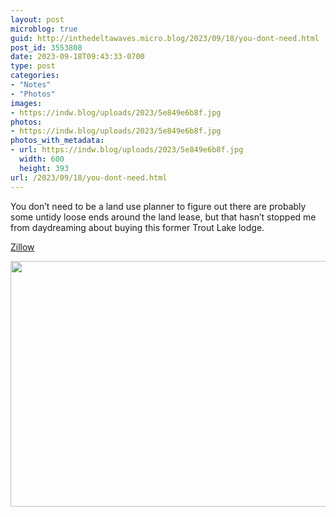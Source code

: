 ```yaml
---
layout: post
microblog: true
guid: http://inthedeltawaves.micro.blog/2023/09/18/you-dont-need.html
post_id: 3553808
date: 2023-09-18T09:43:33-0700
type: post
categories:
- "Notes"
- "Photos"
images:
- https://indw.blog/uploads/2023/5e849e6b8f.jpg
photos:
- https://indw.blog/uploads/2023/5e849e6b8f.jpg
photos_with_metadata:
- url: https://indw.blog/uploads/2023/5e849e6b8f.jpg
  width: 600
  height: 393
url: /2023/09/18/you-dont-need.html
---
```

You don’t need to be a land use planner to figure out there are probably some untidy loose ends around the land lease, but that hasn’t stopped me from daydreaming about buying this former Trout Lake lodge. 

[Zillow](https://www.zillow.com/homedetails/277-Trout-Creek-Rd-Trout-Lake-WA-98650/2057005846_zpid/?utm_campaign=iosappmessage&utm_medium=referral&utm_source=txtshare)

<img src="uploads/2023/5e849e6b8f.jpg" width="600" height="393" alt="">
